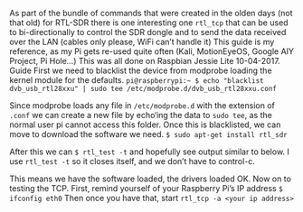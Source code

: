 As part of the bundle of commands that were created in the olden days (not that old) for RTL-SDR there is one interesting one `rtl_tcp` that can be used to bi-directionally to control the SDR dongle and to send the data received over the LAN (cables only please, WiFi can’t handle it)
This guide is my reference, as my Pi gets re-used quite often (Kali, MotionEyeOS, Google AIY Project, Pi Hole…)
This was all done on Raspbian Jessie Lite 10-04-2017.
Guide
First we need to blacklist the device from modprobe loading the kernel module for the defaults.
`pi@raspberrypi:~ $ echo "blacklist dvb_usb_rtl28xxu" | sudo tee /etc/modprobe.d/dvb_usb_rtl28xxu.conf`

Since modprobe loads any file in `/etc/modprobe.d` with the extension of `.conf` we can create a new file by echo‘ing the data to `sudo tee`, as the normal user pi cannot access this folder.
Once this is blacklisted, we can move to download the software we need.
`$ sudo apt-get install rtl_sdr`

After this we can `$ rtl_test -t` and hopefully see output similar to below. I use `rtl_test -t` so it closes itself, and we don’t have to control-c.

This means we have the software loaded, the drivers loaded OK.
Now on to testing the TCP.
First, remind yourself of your Raspberry Pi’s IP address
`$ ifconfig eth0`
Then once you have that, start `rtl_tcp -a <your ip address>`
